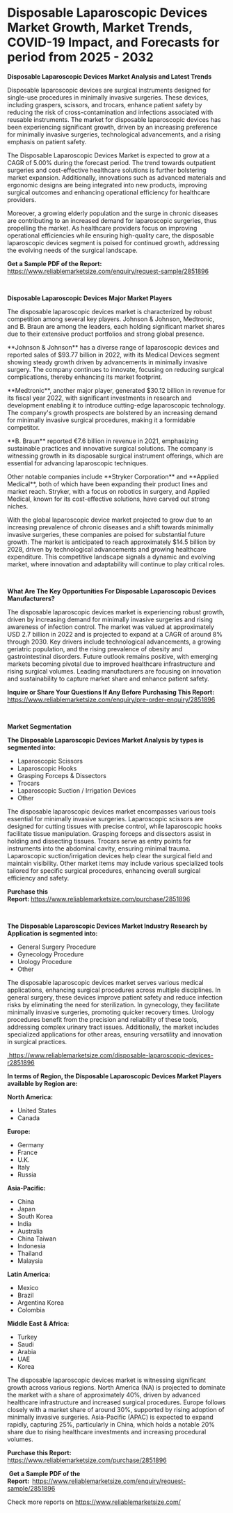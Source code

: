 <p><h1>Disposable Laparoscopic Devices Market Growth, Market Trends, COVID-19 Impact, and Forecasts for period from 2025 - 2032</h1></p><p><strong>Disposable Laparoscopic Devices Market Analysis and Latest Trends</strong></p>
<p><p>Disposable laparoscopic devices are surgical instruments designed for single-use procedures in minimally invasive surgeries. These devices, including graspers, scissors, and trocars, enhance patient safety by reducing the risk of cross-contamination and infections associated with reusable instruments. The market for disposable laparoscopic devices has been experiencing significant growth, driven by an increasing preference for minimally invasive surgeries, technological advancements, and a rising emphasis on patient safety.</p><p>The Disposable Laparoscopic Devices Market is expected to grow at a CAGR of 5.00% during the forecast period. The trend towards outpatient surgeries and cost-effective healthcare solutions is further bolstering market expansion. Additionally, innovations such as advanced materials and ergonomic designs are being integrated into new products, improving surgical outcomes and enhancing operational efficiency for healthcare providers.</p><p>Moreover, a growing elderly population and the surge in chronic diseases are contributing to an increased demand for laparoscopic surgeries, thus propelling the market. As healthcare providers focus on improving operational efficiencies while ensuring high-quality care, the disposable laparoscopic devices segment is poised for continued growth, addressing the evolving needs of the surgical landscape.</p></p>
<p><strong>Get a Sample PDF of the Report:&nbsp;</strong> <a href="https://www.reliablemarketsize.com/enquiry/request-sample/2851896?utm_campaign=2316&utm_medium=2&utm_source=Github&utm_content=ia&utm_term=11032025&utm_id=disposable-laparoscopic-devices">https://www.reliablemarketsize.com/enquiry/request-sample/2851896</a></p>
<p>&nbsp;</p>
<p><strong>Disposable Laparoscopic Devices Major Market Players</strong></p>
<p><p>The disposable laparoscopic devices market is characterized by robust competition among several key players. Johnson & Johnson, Medtronic, and B. Braun are among the leaders, each holding significant market shares due to their extensive product portfolios and strong global presence. </p><p>**Johnson & Johnson** has a diverse range of laparoscopic devices and reported sales of $93.77 billion in 2022, with its Medical Devices segment showing steady growth driven by advancements in minimally invasive surgery. The company continues to innovate, focusing on reducing surgical complications, thereby enhancing its market footprint.</p><p>**Medtronic**, another major player, generated $30.12 billion in revenue for its fiscal year 2022, with significant investments in research and development enabling it to introduce cutting-edge laparoscopic technology. The company's growth prospects are bolstered by an increasing demand for minimally invasive surgical procedures, making it a formidable competitor.</p><p>**B. Braun** reported €7.6 billion in revenue in 2021, emphasizing sustainable practices and innovative surgical solutions. The company is witnessing growth in its disposable surgical instrument offerings, which are essential for advancing laparoscopic techniques.</p><p>Other notable companies include **Stryker Corporation** and **Applied Medical**, both of which have been expanding their product lines and market reach. Stryker, with a focus on robotics in surgery, and Applied Medical, known for its cost-effective solutions, have carved out strong niches.</p><p>With the global laparoscopic device market projected to grow due to an increasing prevalence of chronic diseases and a shift towards minimally invasive surgeries, these companies are poised for substantial future growth. The market is anticipated to reach approximately $14.5 billion by 2028, driven by technological advancements and growing healthcare expenditure. This competitive landscape signals a dynamic and evolving market, where innovation and adaptability will continue to play critical roles.</p></p>
<p>&nbsp;</p>
<p><strong>What Are The Key Opportunities For Disposable Laparoscopic Devices Manufacturers?</strong></p>
<p><p>The disposable laparoscopic devices market is experiencing robust growth, driven by increasing demand for minimally invasive surgeries and rising awareness of infection control. The market was valued at approximately USD 2.7 billion in 2022 and is projected to expand at a CAGR of around 8% through 2030. Key drivers include technological advancements, a growing geriatric population, and the rising prevalence of obesity and gastrointestinal disorders. Future outlook remains positive, with emerging markets becoming pivotal due to improved healthcare infrastructure and rising surgical volumes. Leading manufacturers are focusing on innovation and sustainability to capture market share and enhance patient safety.</p></p>
<p><strong>Inquire or Share Your Questions If Any Before Purchasing This Report:</strong> <a href="https://www.reliablemarketsize.com/enquiry/pre-order-enquiry/2851896?utm_campaign=2316&utm_medium=2&utm_source=Github&utm_content=ia&utm_term=11032025&utm_id=disposable-laparoscopic-devices">https://www.reliablemarketsize.com/enquiry/pre-order-enquiry/2851896</a></p>
<p>&nbsp;</p>
<p><strong>Market Segmentation</strong></p>
<p><strong>The Disposable Laparoscopic Devices Market Analysis by types is segmented into:</strong></p>
<p><ul><li>Laparoscopic Scissors</li><li>Laparoscopic Hooks</li><li>Grasping Forceps & Dissectors</li><li>Trocars</li><li>Laparoscopic Suction / Irrigation Devices</li><li>Other</li></ul></p>
<p><p>The disposable laparoscopic devices market encompasses various tools essential for minimally invasive surgeries. Laparoscopic scissors are designed for cutting tissues with precise control, while laparoscopic hooks facilitate tissue manipulation. Grasping forceps and dissectors assist in holding and dissecting tissues. Trocars serve as entry points for instruments into the abdominal cavity, ensuring minimal trauma. Laparoscopic suction/irrigation devices help clear the surgical field and maintain visibility. Other market items may include various specialized tools tailored for specific surgical procedures, enhancing overall surgical efficiency and safety.</p></p>
<p><strong>Purchase this Report:&nbsp;</strong><a href="https://www.reliablemarketsize.com/purchase/2851896?utm_campaign=2316&utm_medium=2&utm_source=Github&utm_content=ia&utm_term=11032025&utm_id=disposable-laparoscopic-devices">https://www.reliablemarketsize.com/purchase/2851896</a></p>
<p>&nbsp;</p>
<p><strong>The Disposable Laparoscopic Devices Market Industry Research by Application is segmented into:</strong></p>
<p><ul><li>General Surgery Procedure</li><li>Gynecology Procedure</li><li>Urology Procedure</li><li>Other</li></ul></p>
<p><p>The disposable laparoscopic devices market serves various medical applications, enhancing surgical procedures across multiple disciplines. In general surgery, these devices improve patient safety and reduce infection risks by eliminating the need for sterilization. In gynecology, they facilitate minimally invasive surgeries, promoting quicker recovery times. Urology procedures benefit from the precision and reliability of these tools, addressing complex urinary tract issues. Additionally, the market includes specialized applications for other areas, ensuring versatility and innovation in surgical practices.</p></p>
<p><a href="https://www.reliablemarketsize.com/disposable-laparoscopic-devices-r2851896?utm_campaign=2316&utm_medium=2&utm_source=Github&utm_content=ia&utm_term=11032025&utm_id=disposable-laparoscopic-devices">&nbsp;https://www.reliablemarketsize.com/disposable-laparoscopic-devices-r2851896</a></p>
<p><strong>In terms of Region, the Disposable Laparoscopic Devices Market Players available by Region are:</strong></p>
<p>
    <p> <strong> North America: </strong>
        <ul>
            <li>United States</li>
            <li>Canada</li>
        </ul>
        </p> 
    <p> <strong> Europe: </strong>
        <ul>
            <li>Germany</li>
            <li>France</li>
            <li>U.K.</li>
            <li>Italy</li>
            <li>Russia</li>
        </ul>
        </p> 
    <p> <strong> Asia-Pacific: </strong>
        <ul>
            <li>China</li>
            <li>Japan</li>
            <li>South Korea</li>
            <li>India</li>
            <li>Australia</li>
            <li>China Taiwan</li>
            <li>Indonesia</li>
            <li>Thailand</li>
            <li>Malaysia</li>
        </ul>
        </p> 
    <p> <strong> Latin America: </strong>
        <ul>
            <li>Mexico</li>
            <li>Brazil</li>
            <li>Argentina Korea</li>
            <li>Colombia</li>
        </ul>
        </p> 
    <p> <strong> Middle East & Africa: </strong>
        <ul>
            <li>Turkey</li>
            <li>Saudi</li>
            <li>Arabia</li>
            <li>UAE</li>
            <li>Korea</li>
        </ul>
    </p>
    </p>
<p><p>The disposable laparoscopic devices market is witnessing significant growth across various regions. North America (NA) is projected to dominate the market with a share of approximately 40%, driven by advanced healthcare infrastructure and increased surgical procedures. Europe follows closely with a market share of around 30%, supported by rising adoption of minimally invasive surgeries. Asia-Pacific (APAC) is expected to expand rapidly, capturing 25%, particularly in China, which holds a notable 20% share due to rising healthcare investments and increasing procedural volumes.</p></p>
<p><strong>Purchase this Report: </strong><a href="https://www.reliablemarketsize.com/purchase/2851896?utm_campaign=2316&utm_medium=2&utm_source=Github&utm_content=ia&utm_term=11032025&utm_id=disposable-laparoscopic-devices">https://www.reliablemarketsize.com/purchase/2851896</a></p>
<p>&nbsp;<strong>Get a Sample PDF of the Report:&nbsp;&nbsp;</strong><a href="https://www.reliablemarketsize.com/enquiry/request-sample/2851896?utm_campaign=2316&utm_medium=2&utm_source=Github&utm_content=ia&utm_term=11032025&utm_id=disposable-laparoscopic-devices">https://www.reliablemarketsize.com/enquiry/request-sample/2851896</a></p>
<p><strong></strong></p>
<p>Check more reports on <a href="https://www.reliablemarketsize.com/?utm_campaign=2316&utm_medium=2&utm_source=Github&utm_content=ia&utm_term=11032025&utm_id=disposable-laparoscopic-devices">https://www.reliablemarketsize.com/</a></p>
